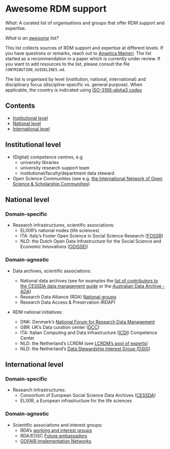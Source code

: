 # Awesome RDM support
*What*: A curated list of organisations and groups that offer RDM support and expertise.

*What is an [awesome](https://github.com/sindresorhus/awesome) list?*

This list collects sources of RDM support and expertise at different levels. If you have questions or remarks, reach out to [Angelica Maineri](mailto:angelica@odissei-data.nl). The list started as a recommendation in a paper which is currently under review. If you want to add resources to the list, please consult the file `CONTRIBUTION_GUIDELINES.md`.

The list is organised by level (institution, national, international) and disciplinary focus (discipline-specific vs. general purpose). When applicable, the country is indicated using [ISO-3166-alpha3 codes](https://en.wikipedia.org/wiki/List_of_ISO_3166_country_codes) 

## Contents
- [Institutional level](#Institutional-level)
- [National level](#National-level)
- [International level](#International-level)

## Institutional level
- (Digital) competence centres, e.g
  - university libraries
  - university research support team
  - institutional/faculty/department data steward
- Open Science Communities (see e.g. [the International Network of Open Science & Scholarship Communities](https://osc-international.com/))

## National level
### Domain-specific
- Research Infrastructures, scientific associations:
  - ELIXIR’s national nodes (life sciences)
  - ITA: Italy’s Foster Open Science in Social Science Research ([FOSSR](http://www.fossr.eu/))
  - NLD: the Dutch Open Data Infrastructure for the Social Science and Economic Innovations ([ODISSEI](https://odissei-data.nl/))

### Domain-agnostic
- Data archives, scientific associations:
  - National data archives (see for examples the [list of contributors to the CESSDA data management guide](https://dmeg.cessda.eu/Data-Management-Expert-Guide/8.-Contributors) or the [Australian Data Archive - ADA](https://ada.edu.au/))
  - Research Data Alliance (RDA) [National groups](https://rd-alliance.org/groups/national-groups)
  - Research Data Access & Preservation (RDAP)
 
- RDM national initiatives:
  - DNK: Denmark’s [National Forum for Research Data Management](https://www.deic.dk/en/data-management/archive/national-research-data-management-governance-structure)
  - GBR: UK’s Data curation center ([DCC](https://www.dcc.ac.uk/about))
  - ITA: Italian Computing and Data Infrastructure ([ICDI](https://www.icdi.it/en/activities/competence-centre)) Competence Center
  - NLD: the Netherland’s LCRDM (see [LCRDM’s pool of experts](https://www.lcrdm.nl/en/list-of-experts)) 
  - NLD: the Netherland’s [Data Stewardship Interest Group (DSIG)](https://www.dtls.nl/about/community/interest-groups/data-stewards-interest-group/)

## International level
### Domain-specific
- Research Infrastructures: 
  - Consortium of European Social Science Data Archives ([CESSDA](https://www.cessda.eu/))
  - ELIXIR, a European infrastructure for the life sciences

### Domain-agnostic
- Scientific associations and interest groups:
  - RDA’s [working and interest groups](https://rd-alliance.org/groups)
  - RDA/EOSC [Future ambassadors](https://eoscfuture-grants.eu/meet-the-grantees#section244)
  - [GOFAIR Implementation Networks](https://www.go-fair.org/implementation-networks/overview/)
